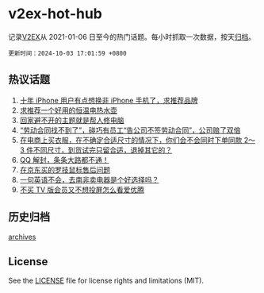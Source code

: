 # v2ex-hot-hub

 记录[V2EX](https://www.v2ex.com/)从 2021-01-06 日至今的热门话题。每小时抓取一次数据，按天[归档](archives)。

`更新时间：2024-10-03 17:01:59 +0800`

## 热议话题

1. [十年 iPhone 用户有点想换非 iPhone 手机了，求推荐品牌](https://www.v2ex.com/t/1077444)
1. [求推荐一个好用的恒温电热水壶](https://www.v2ex.com/t/1077426)
1. [回家避不开的主题就是帮人修电脑](https://www.v2ex.com/t/1077421)
1. [“劳动合同找不到了”，碰巧有员工“告公司不签劳动合同”，公司赔了双倍](https://www.v2ex.com/t/1077480)
1. [在电商上买衣服，在不确定合适尺寸的情况下，你们会不会同时下单同款 2～ 3 件不同尺寸，到货试完只留合适，退掉其它的？](https://www.v2ex.com/t/1077462)
1. [QQ 解封，条条大路都不通！](https://www.v2ex.com/t/1077472)
1. [在京东买的罗技鼠标售后问题](https://www.v2ex.com/t/1077487)
1. [一句英语不会，去南非卖电器是个好选择吗？](https://www.v2ex.com/t/1077429)
1. [不买 TV 版会员又不想投屏怎么看爱优腾](https://www.v2ex.com/t/1077493)

## 历史归档

[archives](archives)

## License

See the [LICENSE](LICENSE) file for license rights and limitations (MIT).
